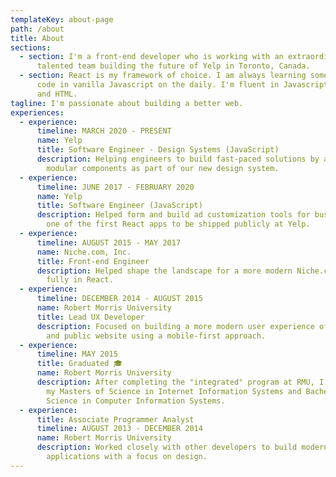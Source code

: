 ```yaml
---
templateKey: about-page
path: /about
title: About
sections:
  - section: I'm a front-end developer who is working with an extraordinarily
      talented team building the future of Yelp in Toronto, Canada.
  - section: React is my framework of choice. I am always learning something new and
      code in vanilla Javascript on the daily. I'm fluent in Javascript, CSS,
      and HTML.
tagline: I'm passionate about building a better web.
experiences:
  - experience:
      timeline: MARCH 2020 - PRESENT
      name: Yelp
      title: Software Engineer - Design Systems (JavaScript)
      description: Helping engineers to build fast-paced solutions by architecting
        modular components as part of our new design system.
  - experience:
      timeline: JUNE 2017 - FEBRUARY 2020
      name: Yelp
      title: Software Engineer (JavaScript)
      description: Helped form and build ad customization tools for business owners,
        one of the first React apps to be shipped publicly at Yelp.
  - experience:
      timeline: AUGUST 2015 - MAY 2017
      name: Niche.com, Inc.
      title: Front-end Engineer
      description: Helped shape the landscape for a more modern Niche.com, written
        fully in React.
  - experience:
      timeline: DECEMBER 2014 - AUGUST 2015
      name: Robert Morris University
      title: Lead UX Developer
      description: Focused on building a more modern user experience of the intranet
        and public website using a mobile-first approach.
  - experience:
      timeline: MAY 2015
      title: Graduated 🎓
      name: Robert Morris University
      description: After completing the "integrated" program at RMU, I obtained both
        my Masters of Science in Internet Information Systems and Bachelors of
        Science in Computer Information Systems.
  - experience:
      title: Associate Programmer Analyst
      timeline: AUGUST 2013 - DECEMBER 2014
      name: Robert Morris University
      description: Worked closely with other developers to build modern web
        applications with a focus on design.
---
```

